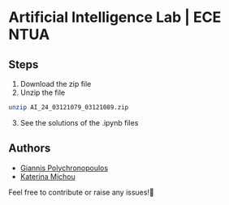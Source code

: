 # Artificial Intelligence Lab | ECE NTUA
## Steps
1. Download the zip file
2. Unzip the file
```sh
unzip AI_24_03121079_03121089.zip
```
3. See the solutions of the .ipynb files
## Authors
- [Giannis Polychronopoulos](https://github.com/JohnnyPol)
- [Katerina Michou](https://github.com/katemich)

Feel free to contribute or raise any issues!🎯
